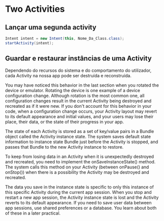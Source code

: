 # Two Activities

## Lançar uma segunda activity
```java
Intent intent = new Intent(this, Nome_Da_Class.class);
startActivity(intent);
```

## Guardar e restaurar instâncias de uma Activity
Dependendo do recursos do sistema e do comportamento do utilizador, cada Activity na nossa app pode ser destruída e reconstruída.

You may have noticed this behavior in the last section when you rotated the device or emulator. Rotating the device is one example of a device configuration change. Although rotation is the most common one, all configuration changes result in the current Activity being destroyed and recreated as if it were new. If you don't account for this behavior in your code, when a configuration change occurs, your Activity layout may revert to its default appearance and initial values, and your users may lose their place, their data, or the state of their progress in your app.

The state of each Activity is stored as a set of key/value pairs in a Bundle object called the Activity instance state. The system saves default state information to instance state Bundle just before the Activity is stopped, and passes that Bundle to the new Activity instance to restore.

To keep from losing data in an Activity when it is unexpectedly destroyed and recreated, you need to implement the onSaveInstanceState() method. The system calls this method on your Activity (between onPause() and onStop()) when there is a possibility the Activity may be destroyed and recreated.

The data you save in the instance state is specific to only this instance of this specific Activity during the current app session. When you stop and restart a new app session, the Activity instance state is lost and the Activity reverts to its default appearance. If you need to save user data between app sessions, use shared preferences or a database. You learn about both of these in a later practical.